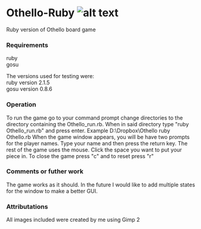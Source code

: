 # Othello-Ruby ![alt text](https://travis-ci.org/phil0s0pher/Othello.svg?branch=master)
Ruby version of Othello board game

### Requirements

ruby  
gosu

The versions used for testing were:  
ruby version 2.1.5  
gosu version 0.8.6  

### Operation

To run the game go to your command prompt change directories to the directory containing the Othello_run.rb. When in said directory type "ruby Othello_run.rb" and press enter. Example 
	D:\Dropbox\Othello  ruby Othello.rb
When the game window appears, you will be have two prompts for the player names. 
Type your name and then press the return key.
The rest of the game uses the mouse.
Click the space you want to put your piece in.
To close the game press "c" and to reset press "r" 

### Comments or futher work
The game works as it should. In the future I would like to add multiple states for the window 
to make a better GUI.

### Attributations

All images included were created by me using Gimp 2
